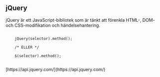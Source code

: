 ##  jQuery

jQuery är ett JavaScript-bibliotek som är tänkt att förenkla HTML-, DOM- och CSS-modifikation och händelsehantering.

<pre><code class="javascript">
	jQuery(selector).method();
	
	/* ELLER */
	
	$(selector).method();

</code></pre>

<div class="readmore">
<i class="fa fa-book"></i> [https://api.jquery.com/](https://api.jquery.com/)	
</div>